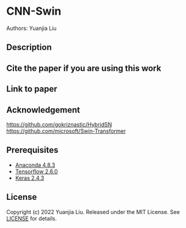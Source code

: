 # CNN-Swin

Authors: Yuanjia Liu

## Description


## Cite the paper if you are using this work

## Link to paper

## Acknowledgement
https://github.com/gokriznastic/HybridSN 
https://github.com/microsoft/Swin-Transformer

## Prerequisites

- [Anaconda 4.8.3](https://www.anaconda.com/download/#linux)
- [Tensorflow 2.6.0](https://github.com/tensorflow/tensorflow/tree/r2.4)
- [Keras 2.4.3](https://github.com/fchollet/keras)



## License

Copyright (c) 2022 Yuanjia Liu. Released under the MIT License. See [LICENSE](LICENSE) for details.
